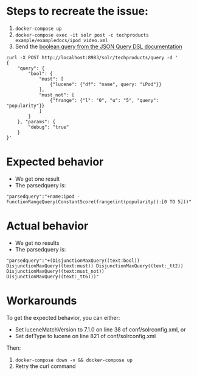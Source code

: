 # Steps to recreate the issue:

1. `docker-compose up`
1. `docker-compose exec -it solr post -c techproducts example/exampledocs/ipod_video.xml`
1. Send the [boolean query from the JSON Query DSL documentation](https://solr.apache.org/guide/8_0/json-query-dsl.html#nested-boolean-query-example)

```
curl -X POST http://localhost:8983/solr/techproducts/query -d '
{
    "query": {
        "bool": {
            "must": [
                {"lucene": {"df": "name", query: "iPod"}}
            ],
            "must_not": [
                {"frange": {"l": "0", "u": "5", "query": "popularity"}}
            ]
        }
    }, "params": {
        "debug": "true"
    }
}'
```

# Expected behavior

* We get one result
* The parsedquery is:

```
"parsedquery":"+name:ipod -FunctionRangeQuery(ConstantScore(frange(int(popularity)):[0 TO 5]))"
```

# Actual behavior

* We get no results
* The parsedquery is:

```
"parsedquery":"+(DisjunctionMaxQuery((text:bool)) DisjunctionMaxQuery((text:must)) DisjunctionMaxQuery((text:_tt2)) DisjunctionMaxQuery((text:must_not)) DisjunctionMaxQuery((text:_tt6)))"
```

# Workarounds

To get the expected behavior, you can either:

* Set luceneMatchVersion to 7.1.0 on line 38 of conf/solrconfig.xml, or
* Set defType to lucene on line 821 of conf/solrconfig.xml

Then:

1. `docker-compose down -v && docker-compose up`
1. Retry the curl command
